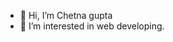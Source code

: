 - 👋 Hi, I’m Chetna gupta
- 👀 I’m interested in web developing.


<!---
Chetna56/Chetna56 is a ✨ special ✨ repository because its `README.md` (this file) appears on your GitHub profile.
You can click the Preview link to take a look at your changes.
--->
